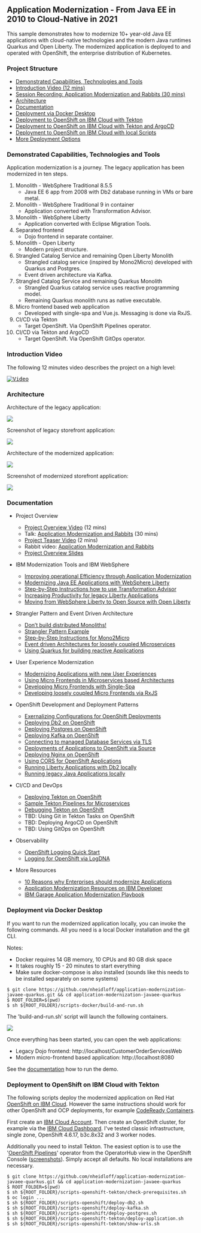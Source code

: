 ## Application Modernization - From Java EE in 2010 to Cloud-Native in 2021

This sample demonstrates how to modernize 10+ year-old Java EE applications with cloud-native technologies and the modern Java runtimes Quarkus and Open Liberty. The modernized application is deployed to and operated with OpenShift, the enterprise distribution of Kubernetes.



### Project Structure

* [Demonstrated Capabilities, Technologies and Tools](#demonstrated-capabilities-technologies-and-tools)
* [Introduction Video (12 mins)](#introduction-video)
* [Session Recording: Application Modernization and Rabbits (30 mins)](http://heidloff.net/article/webinar-recording-application-modernization-and-rabbits/)
* [Architecture](#architecture)
* [Documentation](#documentation)
* [Deployment via Docker Desktop](#deployment-via-docker-desktop)
* [Deployment to OpenShift on IBM Cloud with Tekton](#deployment-to-openshift-on-ibm-cloud-with-tekton)
* [Deployment to OpenShift on IBM Cloud with Tekton and ArgoCD](documentation/Deployments.md#deployment-to-openshift-on-ibm-cloud-with-tekton-and-argocd)
* [Deployment to OpenShift on IBM Cloud with local Scripts](documentation/Deployments.md#deployment-to-openshift-on-ibm-cloud-with-local-scripts)
* [More Deployment Options](documentation/Deployments.md)



### Demonstrated Capabilities, Technologies and Tools

Application modernization is a journey. The legacy application has been modernized in ten steps.

1. Monolith - WebSphere Traditional 8.5.5
    - Java EE 6 app from 2008 with Db2 database running in VMs or bare metal.
2. Monolith - WebSphere Traditional 9 in container
    - Application converted with Transformation Advisor.
3. Monolith - WebSphere Liberty
    - Application converted with Eclipse Migration Tools.
4. Separated frontend
    - Dojo frontend in separate container.
5. Monolith - Open Liberty
    - Modern project structure.
6. Strangled Catalog Service and remaining Open Liberty Monolith
    - Strangled catalog service (inspired by Mono2Micro) developed with Quarkus and Postgres.
    - Event driven architecture via Kafka.
7. Strangled Catalog Service and remaining Quarkus Monolith
    - Strangled Quarkus catalog service uses reactive programming model.
    - Remaining Quarkus monolith runs as native executable.
8. Micro frontend based web application
    - Developed with single-spa and Vue.js. Messaging is done via RxJS.
9. CI/CD via Tekton
    - Target OpenShift. Via OpenShift Pipelines operator.
10. CI/CD via Tekton and ArgoCD
    - Target OpenShift. Via OpenShift GitOps operator.



### Introduction Video

The following 12 minutes video describes the project on a high level:

<kbd>[![Video](documentation/video.png)](https://youtu.be/lw95LLqa37g)</kbd>



### Architecture

Architecture of the legacy application:

<kbd><img src="documentation/start.png" /></kbd>

Screenshot of legacy storefront application:

<kbd><img src="documentation/storefront-shop.png" /></kbd>

Architecture of the modernized application:

<kbd><img src="documentation/end.png" /></kbd>

Screenshot of modernized storefront application:

<kbd><img src="documentation/modernized-ui-1.png" /></kbd>



### Documentation

* Project Overview
    * [Project Overview Video](http://heidloff.net/article/video-application-modernization-in-baby-steps/) (12 mins)
    * Talk: [Application Modernization and Rabbits](http://heidloff.net/article/webinar-recording-application-modernization-and-rabbits/) (30 mins)
    * [Project Teaser Video](https://youtu.be/evhQ7BslMeU) (2 mins)
    * Rabbit video: [Application Modernization and Rabbits](http://heidloff.net/articles/application-modernization-and-rabbits/)
    * [Project Overview Slides](documentation/AppModernization.pdf)

* IBM Modernization Tools and IBM WebSphere
    * [Improving operational Efficiency through Application Modernization](http://heidloff.net/article/improving-operational-efficiency-through-application-modernization/)
    * [Modernizing Java EE Applications with WebSphere Liberty](http://heidloff.net/article/modernizing-java-ee-applications-with-websphere-liberty/)
    * [Step-by-Step Instructions how to use Transformation Advisor](http://heidloff.net/article/step-by-step-instructions-ibm-transformation-advisor/)
    * [Increasing Productivity for legacy Liberty Applications](http://heidloff.net/article/increasing-developer-productivity-for-legacy-liberty-applications/)
    * [Moving from WebSphere Liberty to Open Source with Open Liberty](http://heidloff.net/article/modernizing-websphere-liberty-applications-with-open-liberty/)

* Strangler Pattern and Event Driven Architecture
    * [Don’t build distributed Monoliths!](http://heidloff.net/article/do-not-build-distributed-monoliths/)
    * [Strangler Pattern Example](http://heidloff.net/article/strangler-pattern-example/)
    * [Step-by-Step Instructions for Mono2Micro](http://heidloff.net/article/step-by-step-instructions-mono2micro/)
    * [Event driven Architectures for loosely coupled Microservices](http://heidloff.net/article/event-driven-architectures-loosely-coupled-microservices/)
    * [Using Quarkus for building reactive Applications](http://heidloff.net/article/using-quarkus-reactive-applications)

* User Experience Modernization
    * [Modernizing Applications with new User Experiences](http://heidloff.net/article/modernizing-applications-with-new-user-experiences/)
    * [Using Micro Frontends in Microservices based Architectures](http://heidloff.net/article/using-micro-frontends-microservices/)
    * [Developing Micro Frontends with Single-Spa](http://heidloff.net/article/developing-micro-frontends-single-spa/)
    * [Developing loosely coupled Micro Frontends via RxJS](http://heidloff.net/article/developing-loosely-coupled-micro-frontends-rxjs/)

* OpenShift Development and Deployment Patterns
    * [Exernalizing Configurations for OpenShift Deployments](http://heidloff.net/article/externalizing-configurations-for-openshift-deployments/)
    * [Deploying Db2 on OpenShift](http://heidloff.net/article/deploying-ibms-db2-on-openshift/)
    * [Deploying Postgres on OpenShift](http://heidloff.net/article/deploying-postgres-on-openshift/)
    * [Deploying Kafka on OpenShift](http://heidloff.net/article/deploying-kafka-on-openshift/)
    * [Connecting to managed Database Services via TLS](http://heidloff.net/article/connecting-to-managed-database-services-via-tls/)
    * [Deployments of Applications to OpenShift via Source](http://heidloff.net/article/deployments-of-applications-to-openshift-via-source/)
    * [Deploying Nginx on OpenShift](http://heidloff.net/article/deploying-nginx-on-openshift/)
    * [Using CORS for OpenShift Applications](http://heidloff.net/article/using-cors-for-openshift-applications/)
    * [Running Liberty Applications with Db2 locally](http://heidloff.net/article/running-liberty-applications-with-db2-locally/)
    * [Running legacy Java Applications locally](http://heidloff.net/article/running-legacy-java-applications-locally/)

* CI/CD and DevOps
    * [Deploying Tekton on OpenShift](http://heidloff.net/article/deploying-tekton-on-openshift/)
    * [Sample Tekton Pipelines for Microservices](http://heidloff.net/article/sample-tekton-pipelines-for-microservices/)
    * [Debugging Tekton on OpenShift](http://heidloff.net/article/debugging-tekton-on-openshift/)
    * TBD: Using Git in Tekton Tasks on OpenShift
    * TBD: Deploying ArgoCD on OpenShift
    * TBD: Using GitOps on OpenShift

* Observability
    * [OpenShift Logging Quick Start](http://heidloff.net/article/openshift-logging-quick-start/)
    * [Logging for OpenShift via LogDNA](http://heidloff.net/article/logging-for-openshift-via-logdna/)

* More Resources
    * [10 Reasons why Enterprises should modernize Applications](http://heidloff.net/article/ten-reasons-why-enterprises-should-modernize-applications/)
    * [Application Modernization Resources on IBM Developer](http://heidloff.net/article/application-modernization-resources-on-ibm-developer/)
    * [IBM Garage Application Modernization Playbook](https://ibm-cloud-architecture.github.io/modernization-playbook/applications/refactor/)



### Deployment via Docker Desktop

If you want to run the modernized application locally, you can invoke the following commands. All you need is a local Docker installation and the git CLI.

Notes:
* Docker requires 14 GB memory, 10 CPUs and 80 GB disk space
* It takes roughly 15 - 20 minutes to start everything
* Make sure docker-compose is also installed (sounds like this needs to be installed separately on some systems)

```
$ git clone https://github.com/nheidloff/application-modernization-javaee-quarkus.git && cd application-modernization-javaee-quarkus
$ ROOT_FOLDER=$(pwd)
$ sh ${ROOT_FOLDER}/scripts-docker/build-and-run.sh
```

The 'build-and-run.sh' script will launch the following containers.

<kbd><img src="documentation/Containers.png" /></kbd>

Once everything has been started, you can open the web applications:

* Legacy Dojo frontend: http://localhost/CustomerOrderServicesWeb
* Modern micro-frontend based application: http://localhost:8080

See the [documentation](documentation/RunDemo.md) how to run the demo.


### Deployment to OpenShift on IBM Cloud with Tekton

The following scripts deploy the modernized application on Red Hat [OpenShift on IBM Cloud](https://cloud.ibm.com/kubernetes/overview?platformType=openshift). However the same instructions should work for other OpenShift and OCP deployments, for example [CodeReady Containers](https://developers.redhat.com/products/codeready-containers/overview).

First create an [IBM Cloud Account](https://cloud.ibm.com/registration). Then create an OpenShift cluster, for example via the [IBM Cloud Dashboard](https://cloud.ibm.com/kubernetes/catalog/create?platformType=openshift). I've tested classic infrastructure, single zone, OpenShift 4.6.17, b3c.8x32 and 3 worker nodes.

Additionally you need to install Tekton. The easiest option is to use the '[OpenShift Pipelines](https://docs.openshift.com/container-platform/4.6/pipelines/installing-pipelines.html)' operator from the OperatorHub view in the OpenShift Console ([screenshots](documentation/deploy-tekton-1.png)). Simply accept all defaults. No local installations are necessary.

```
$ git clone https://github.com/nheidloff/application-modernization-javaee-quarkus.git && cd application-modernization-javaee-quarkus
$ ROOT_FOLDER=$(pwd)
$ sh ${ROOT_FOLDER}/scripts-openshift-tekton/check-prerequisites.sh
$ oc login ...
$ sh ${ROOT_FOLDER}/scripts-openshift/deploy-db2.sh
$ sh ${ROOT_FOLDER}/scripts-openshift/deploy-kafka.sh
$ sh ${ROOT_FOLDER}/scripts-openshift/deploy-postgres.sh
$ sh ${ROOT_FOLDER}/scripts-openshift-tekton/deploy-application.sh
$ sh ${ROOT_FOLDER}/scripts-openshift-tekton/show-urls.sh
```